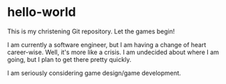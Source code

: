 # hello-world
This is my christening Git repository. Let the games begin!

I am currently a software engineer, but I am having a change of heart career-wise. Well, it's more like a crisis.
I am undecided about where I am going, but I plan to get there pretty quickly.

I am seriously considering game design/game development.
